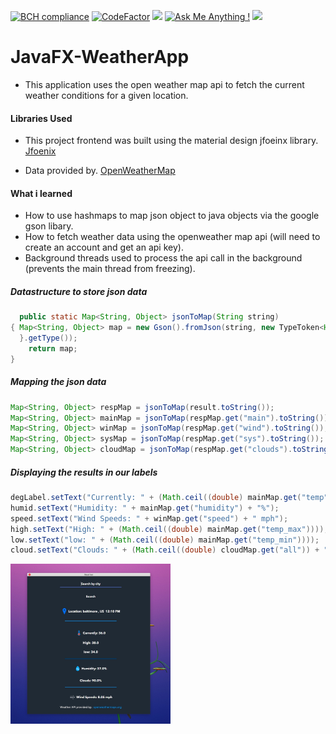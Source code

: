  [![BCH compliance](https://bettercodehub.com/edge/badge/shavar67/JavaFX-WeatherApp?branch=master)](https://bettercodehub.com/)
 [![CodeFactor](https://www.codefactor.io/repository/github/shavar67/javafx-weatherapp/badge)](https://www.codefactor.io/repository/github/shavar67/javafx-weatherapp)
 ![](https://img.shields.io/github/contributors/shavar67/JavaFX-WeatherApp.svg)
[![Ask Me Anything !](https://img.shields.io/badge/Ask%20me-anything-1abc9c.svg)](https://GitHub.com/shavar67/ama)
![](https://img.shields.io/github/issues/shavar67/JavaFX-WeatherApp.svg)
 # JavaFX-WeatherApp

* This application uses the open weather map api to fetch the current weather conditions for a given location.

 #### Libraries Used

* This project frontend was built using the material design jfoeinx library. 
  [Jfoenix](http://www.jfoenix.com/index.html#start)


* Data provided by.
[OpenWeatherMap](https://openweathermap.org)

#### What i learned

* How to use hashmaps to map json object to java objects via the google gson libary.
* How to fetch weather data using the openweather map api (will need to create an account and get an api key).
* Background threads used to process the api call in the background (prevents the main thread from freezing).

##### Datastructure to store json data
```java
  public static Map<String, Object> jsonToMap(String string) 
{ Map<String, Object> map = new Gson().fromJson(string, new TypeToken<HashMap<String, Object>>(){
  }.getType());
    return map; 
}
 ```
 
##### Mapping the json data
```java
Map<String, Object> respMap = jsonToMap(result.toString());
Map<String, Object> mainMap = jsonToMap(respMap.get("main").toString());
Map<String, Object> winMap = jsonToMap(respMap.get("wind").toString());
Map<String, Object> sysMap = jsonToMap(respMap.get("sys").toString());
Map<String, Object> cloudMap = jsonToMap(respMap.get("clouds").toString());
```
##### Displaying the results in our labels

```java
degLabel.setText("Currently: " + (Math.ceil((double) mainMap.get("temp"))));
humid.setText("Humidity: " + mainMap.get("humidity") + "%");
speed.setText("Wind Speeds: " + winMap.get("speed") + " mph");
high.setText("High: " + (Math.ceil((double) mainMap.get("temp_max"))));
low.setText("low: " + (Math.ceil((double) mainMap.get("temp_min"))));
cloud.setText("Clouds: " + (Math.ceil((double) cloudMap.get("all")) + "%"));
```

<img src="https://github.com/shavar67/JavaFX-WeatherApp/blob/master/src/com/shavar/weather/sample/weatherApp.jpg" width="256" height="256" title="Weather app">
